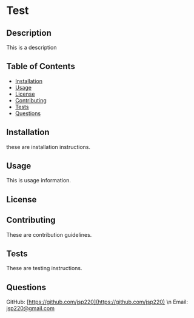 # Test

## Description

This is a description

## Table of Contents

- [Installation](#installation)
- [Usage](#usage)
- [License](#license)
- [Contributing](#contributing)
- [Tests](#tests)
- [Questions](#questions)

## Installation <a name="installation"></a>

these are installation instructions.

## Usage <a name="usage"></a>

This is usage information.

## License <a name="license"></a>



## Contributing <a name="contributing"></a>

These are contribution guidelines.

## Tests <a name="tests"></a>

These are testing instructions.

## Questions <a name="questions"></a>

GitHub: [https://github.com/jsp220](https://github.com/jsp220) \n
Email: jsp220@gmail.com
